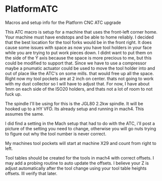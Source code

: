 # PlatformATC

Macros and setup info for the Platform CNC ATC upgrade

This ATC macro is setup for a machine that uses the front-left corner home.  Your machine must have endstops and be able to home reliably.  I decided that the best location for the tool forks would be in the front right.  It does cause some issues with space as now you have tool holders in your face while you are trying to put work pieces down.  I didnt want to put them on the side of the Y axis because the space is more precious to me, but this could be modified to support that.  Since we have to use a compressor maybe a pnumatic actuator could be used to move the tool holder into and out of place like the ATC's on some mills.  that would free up all the space.  Right now my tool pockets are at 2 inch on center.  thats not going to work with my dust collector so I will have to adjust that.  For now, I have about 1mm on each side of the ISO20 holders, and thats not a lot of room to not fuck up.  

The spindle I'll be using for this is the JGL80 2.2kw spindle.  It will be hooked up to a HY VFD.  Its already setup and running in mach4.  This assumes the same.

I did find a setting in the Mach setup that had to do with the ATC, i'll post a picture of the setting you need to change, otherwise you will go nuts trying to figure out why the tool number is never correct.

My machines tool pockets will start at machine X29 and count from right to left.

Tool tables should be created for the tools in mach4 with correct offsets.  I may add a probing routine to auto update the offsets.  I believe your Z is adjust automatically after the tool change using your tool table heights offsets.  Ill verify that later.
